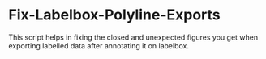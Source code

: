 # Fix-Labelbox-Polyline-Exports
This script helps in fixing the closed and unexpected figures you get when exporting labelled data after annotating it on labelbox.

